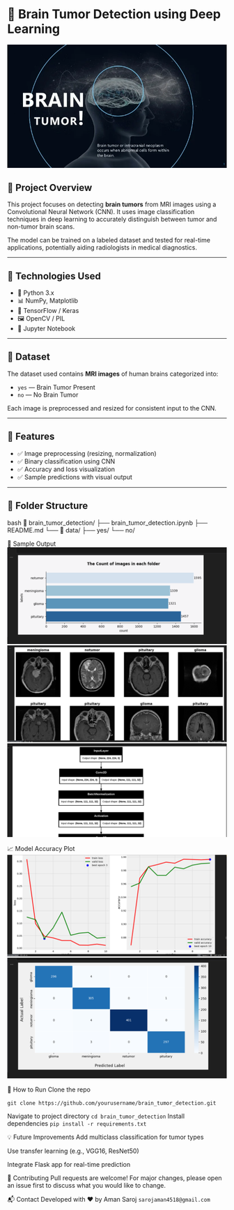 # 🧠 Brain Tumor Detection using Deep Learning

![Brain Tumor Detection Banner](https://raw.githubusercontent.com/amansaroj9616/Brain-Tumor-Detection-/refs/heads/main/braintumor-170806141659-thumbnail-4.webp)

## 📌 Project Overview

This project focuses on detecting **brain tumors** from MRI images using a Convolutional Neural Network (CNN). It uses image classification techniques in deep learning to accurately distinguish between tumor and non-tumor brain scans.

The model can be trained on a labeled dataset and tested for real-time applications, potentially aiding radiologists in medical diagnostics.

---

## 🧪 Technologies Used

- 🐍 Python 3.x
- 📊 NumPy, Matplotlib
- 🧠 TensorFlow / Keras
- 🖼 OpenCV / PIL
- 📝 Jupyter Notebook

---

## 🧬 Dataset

The dataset used contains **MRI images** of human brains categorized into:
- `yes` — Brain Tumor Present
- `no` — No Brain Tumor

Each image is preprocessed and resized for consistent input to the CNN.

---

## 🚀 Features

- ✅ Image preprocessing (resizing, normalization)
- ✅ Binary classification using CNN
- ✅ Accuracy and loss visualization
- ✅ Sample predictions with visual output

---

## 📂 Folder Structure

bash
📁 brain_tumor_detection/
├── brain_tumor_detection.ipynb
├── README.md
└── 📁 data/
    ├── yes/
    └── no/


📸 Sample Output
![Brain Tumor Detection Banner](https://github.com/amansaroj9616/Brain-Tumor-Detection-/blob/20483f77fbcb1f44b3355bbbf7584cbfb710e59c/Screenshot%202025-04-06%20190556.png)
![Brain Tumor Detection Banner](https://github.com/amansaroj9616/Brain-Tumor-Detection-/blob/20483f77fbcb1f44b3355bbbf7584cbfb710e59c/Screenshot%202025-04-06%20190617.png)
![Brain Tumor Detection Banner](https://github.com/amansaroj9616/Brain-Tumor-Detection-/blob/20483f77fbcb1f44b3355bbbf7584cbfb710e59c/Screenshot%202025-04-06%20190632.png)

📈 Model Accuracy Plot
![Brain Tumor Detection Banner](https://github.com/amansaroj9616/Brain-Tumor-Detection-/blob/20483f77fbcb1f44b3355bbbf7584cbfb710e59c/Screenshot%202025-04-06%20190704.png)
![Brain Tumor Detection Banner](https://github.com/amansaroj9616/Brain-Tumor-Detection-/blob/20483f77fbcb1f44b3355bbbf7584cbfb710e59c/Screenshot%202025-04-06%20190714.png)

🏁 How to Run
Clone the repo
```
git clone https://github.com/yourusername/brain_tumor_detection.git
```
Navigate to project directory
 ``` cd brain_tumor_detection ```
 Install dependencies
 ``` pip install -r requirements.txt ``` 

 💡 Future Improvements
Add multiclass classification for tumor types

Use transfer learning (e.g., VGG16, ResNet50)

Integrate Flask app for real-time prediction

🤝 Contributing
Pull requests are welcome! For major changes, please open an issue first to discuss what you would like to change.

📬 Contact
Developed with ❤️ by Aman Saroj
``` sarojaman4518@gmail.com ```
